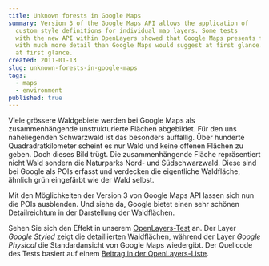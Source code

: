 ```yaml
---
title: Unknown forests in Google Maps
summary: Version 3 of the Google Maps API allows the application of
  custom style definitions for individual map layers. Some tests
  with the new API within OpenLayers showed that Google Maps presents forests with much more
  with much more detail than Google Maps would suggest at first glance.
  at first glance.
created: 2011-01-13
slug: unknown-forests-in-google-maps
tags:
  - maps
  - environment
published: true
---
```


Viele grössere Waldgebiete werden bei Google Maps als zusammenhängende unstrukturierte Flächen abgebildet. Für den uns naheliegenden Schwarzwald ist das besonders auffällig. Über hunderte Quadradratkilometer scheint es nur Wald und keine offenen Flächen zu geben. Doch dieses Bild trügt. Die zusammenhängende Fläche repräsentiert nicht Wald sondern die Naturparks Nord- und Südschwarzwald. Diese sind bei Google als POIs erfasst und verdecken die eigentliche Waldfläche, ähnlich grün eingefärbt wie der Wald selbst.

Mit den Möglichkeiten der Version 3 von Google Maps API lassen sich nun die POIs ausblenden. Und siehe da, Google bietet einen sehr schönen Detailreichtum in der Darstellung der Waldflächen.

Sehen Sie sich den Effekt in unserem [OpenLayers-Test](https://www.geops.de//sandbox/openlayers/gmapstyled/gmapstyled.html "Google Custom Styles in OpenLayers") an. Der Layer _Google Styled_ zeigt die detaillierten Waldflächen, während der Layer _Google Physical_ die Standardansicht von Google Maps wiedergibt. Der Quellcode des Tests basiert auf einem [Beitrag in der OpenLayers-Liste](http://osgeo-org.1803224.n2.nabble.com/Google-v3-Styles-Maps-in-OpenLayers-tt5653950.html#a6011391 "OpenLayers Liste").
